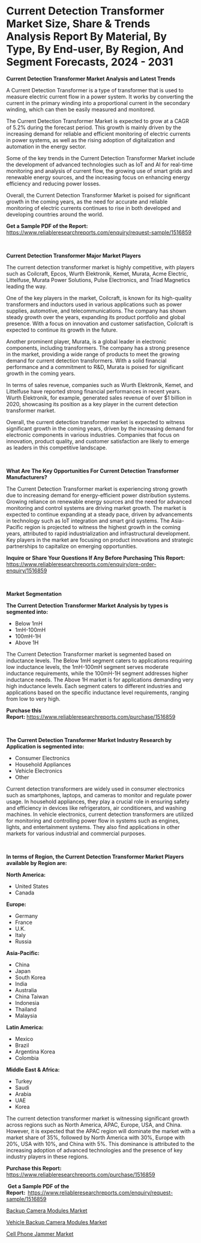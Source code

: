 <p><h1>Current Detection Transformer Market Size, Share & Trends Analysis Report By Material, By Type, By End-user, By Region, And Segment Forecasts, 2024 - 2031</h1></p><p><strong>Current Detection Transformer Market Analysis and Latest Trends</strong></p>
<p><p>A Current Detection Transformer is a type of transformer that is used to measure electric current flow in a power system. It works by converting the current in the primary winding into a proportional current in the secondary winding, which can then be easily measured and monitored.</p><p>The Current Detection Transformer Market is expected to grow at a CAGR of 5.2% during the forecast period. This growth is mainly driven by the increasing demand for reliable and efficient monitoring of electric currents in power systems, as well as the rising adoption of digitalization and automation in the energy sector.</p><p>Some of the key trends in the Current Detection Transformer Market include the development of advanced technologies such as IoT and AI for real-time monitoring and analysis of current flow, the growing use of smart grids and renewable energy sources, and the increasing focus on enhancing energy efficiency and reducing power losses.</p><p>Overall, the Current Detection Transformer Market is poised for significant growth in the coming years, as the need for accurate and reliable monitoring of electric currents continues to rise in both developed and developing countries around the world.</p></p>
<p><strong>Get a Sample PDF of the Report:&nbsp;</strong> <a href="https://www.reliableresearchreports.com/enquiry/request-sample/1516859">https://www.reliableresearchreports.com/enquiry/request-sample/1516859</a></p>
<p>&nbsp;</p>
<p><strong>Current Detection Transformer Major Market Players</strong></p>
<p><p>The current detection transformer market is highly competitive, with players such as Coilcraft, Epcos, Wurth Elektronik, Kemet, Murata, Acme Electric, Littelfuse, Murata Power Solutions, Pulse Electronics, and Triad Magnetics leading the way. </p><p>One of the key players in the market, Coilcraft, is known for its high-quality transformers and inductors used in various applications such as power supplies, automotive, and telecommunications. The company has shown steady growth over the years, expanding its product portfolio and global presence. With a focus on innovation and customer satisfaction, Coilcraft is expected to continue its growth in the future.</p><p>Another prominent player, Murata, is a global leader in electronic components, including transformers. The company has a strong presence in the market, providing a wide range of products to meet the growing demand for current detection transformers. With a solid financial performance and a commitment to R&D, Murata is poised for significant growth in the coming years.</p><p>In terms of sales revenue, companies such as Wurth Elektronik, Kemet, and Littelfuse have reported strong financial performances in recent years. Wurth Elektronik, for example, generated sales revenue of over $1 billion in 2020, showcasing its position as a key player in the current detection transformer market. </p><p>Overall, the current detection transformer market is expected to witness significant growth in the coming years, driven by the increasing demand for electronic components in various industries. Companies that focus on innovation, product quality, and customer satisfaction are likely to emerge as leaders in this competitive landscape.</p></p>
<p>&nbsp;</p>
<p><strong>What Are The Key Opportunities For Current Detection Transformer Manufacturers?</strong></p>
<p><p>The Current Detection Transformer market is experiencing strong growth due to increasing demand for energy-efficient power distribution systems. Growing reliance on renewable energy sources and the need for advanced monitoring and control systems are driving market growth. The market is expected to continue expanding at a steady pace, driven by advancements in technology such as IoT integration and smart grid systems. The Asia-Pacific region is projected to witness the highest growth in the coming years, attributed to rapid industrialization and infrastructural development. Key players in the market are focusing on product innovations and strategic partnerships to capitalize on emerging opportunities.</p></p>
<p><strong>Inquire or Share Your Questions If Any Before Purchasing This Report:</strong> <a href="https://www.reliableresearchreports.com/enquiry/pre-order-enquiry/1516859">https://www.reliableresearchreports.com/enquiry/pre-order-enquiry/1516859</a></p>
<p>&nbsp;</p>
<p><strong>Market Segmentation</strong></p>
<p><strong>The Current Detection Transformer Market Analysis by types is segmented into:</strong></p>
<p><ul><li>Below 1mH</li><li>1mH-100mH</li><li>100mH-1H</li><li>Above 1H</li></ul></p>
<p><p>The Current Detection Transformer market is segmented based on inductance levels. The Below 1mH segment caters to applications requiring low inductance levels, the 1mH-100mH segment serves moderate inductance requirements, while the 100mH-1H segment addresses higher inductance needs. The Above 1H market is for applications demanding very high inductance levels. Each segment caters to different industries and applications based on the specific inductance level requirements, ranging from low to very high.</p></p>
<p><strong>Purchase this Report:&nbsp;</strong><a href="https://www.reliableresearchreports.com/purchase/1516859">https://www.reliableresearchreports.com/purchase/1516859</a></p>
<p>&nbsp;</p>
<p><strong>The Current Detection Transformer Market Industry Research by Application is segmented into:</strong></p>
<p><ul><li>Consumer Electronics</li><li>Household Appliances</li><li>Vehicle Electronics</li><li>Other</li></ul></p>
<p><p>Current detection transformers are widely used in consumer electronics such as smartphones, laptops, and cameras to monitor and regulate power usage. In household appliances, they play a crucial role in ensuring safety and efficiency in devices like refrigerators, air conditioners, and washing machines. In vehicle electronics, current detection transformers are utilized for monitoring and controlling power flow in systems such as engines, lights, and entertainment systems. They also find applications in other markets for various industrial and commercial purposes.</p></p>
<p>&nbsp;</p>
<p><strong>In terms of Region, the Current Detection Transformer Market Players available by Region are:</strong></p>
<p>
    <p> <strong> North America: </strong>
        <ul>
            <li>United States</li>
            <li>Canada</li>
        </ul>
        </p> 
    <p> <strong> Europe: </strong>
        <ul>
            <li>Germany</li>
            <li>France</li>
            <li>U.K.</li>
            <li>Italy</li>
            <li>Russia</li>
        </ul>
        </p> 
    <p> <strong> Asia-Pacific: </strong>
        <ul>
            <li>China</li>
            <li>Japan</li>
            <li>South Korea</li>
            <li>India</li>
            <li>Australia</li>
            <li>China Taiwan</li>
            <li>Indonesia</li>
            <li>Thailand</li>
            <li>Malaysia</li>
        </ul>
        </p> 
    <p> <strong> Latin America: </strong>
        <ul>
            <li>Mexico</li>
            <li>Brazil</li>
            <li>Argentina Korea</li>
            <li>Colombia</li>
        </ul>
        </p> 
    <p> <strong> Middle East & Africa: </strong>
        <ul>
            <li>Turkey</li>
            <li>Saudi</li>
            <li>Arabia</li>
            <li>UAE</li>
            <li>Korea</li>
        </ul>
    </p>
    </p>
<p><p>The current detection transformer market is witnessing significant growth across regions such as North America, APAC, Europe, USA, and China. However, it is expected that the APAC region will dominate the market with a market share of 35%, followed by North America with 30%, Europe with 20%, USA with 10%, and China with 5%. This dominance is attributed to the increasing adoption of advanced technologies and the presence of key industry players in these regions.</p></p>
<p><strong>Purchase this Report: </strong><a href="https://www.reliableresearchreports.com/purchase/1516859">https://www.reliableresearchreports.com/purchase/1516859</a></p>
<p>&nbsp;<strong>Get a Sample PDF of the Report:&nbsp;&nbsp;</strong><a href="https://www.reliableresearchreports.com/enquiry/request-sample/1516859">https://www.reliableresearchreports.com/enquiry/request-sample/1516859</a></p>
<p><strong></strong></p>
<p><p><a href="https://view.publitas.com/reportprime-1/backup-camera-modules-market-dynamics-2024-2031-also-about-its-market-trends-projections-and-opportunities/">Backup Camera Modules Market</a></p><p><a href="https://view.publitas.com/reportprime-1/vehicle-backup-camera-modules-market-research-report-unlocks-analysis-on-the-market-financial-status-market-size-and-market-revenue-upto-2031/">Vehicle Backup Camera Modules Market</a></p><p><a href="https://view.publitas.com/reportprime-1/cell-phone-jammer-market-size-share-trends-analysis-report-by-application-regional-outlook-competitive-strategies-and-segment-forecasts-2024-2031/">Cell Phone Jammer Market</a></p></p>